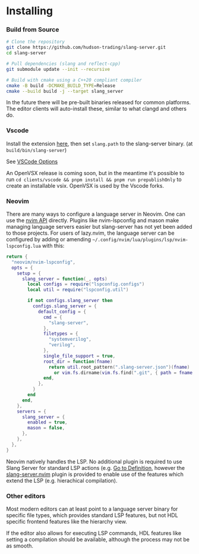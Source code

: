# Installing

### Build from Source

```bash
# Clone the repository
git clone https://github.com/hudson-trading/slang-server.git
cd slang-server

# Pull dependencies (slang and reflect-cpp)
git submodule update --init --recursive

# Build with cmake using a C++20 compliant compiler
cmake -B build -DCMAKE_BUILD_TYPE=Release
cmake --build build -j --target slang_server
```

In the future there will be pre-built binaries released for common platforms. The editor clients will auto-install these, similar to what clangd and others do.

### Vscode

Install the extension [here](https://marketplace.visualstudio.com/items?itemName=Hudson-River-Trading.vscode-slang), then set `slang.path` to the slang-server binary. (at `build/bin/slang-server`)

See [VSCode Options](https://github.com/hudson-trading/slang-server/blob/main/clients/vscode/CONFIG.md)

An OpenVSX release is coming soon, but in the meantime it's possible to run `cd clients/vscode && pnpm install && pnpm run prepublishOnly` to create an installable vsix. OpenVSX is used by the Vscode forks.

### Neovim

There are many ways to configure a language server in Neovim. One can use the [nvim API](https://neovim.io/doc/user/lsp.html#vim.lsp.start()) directly. Plugins like nvim-lspconfig and mason make managing language servers easier but slang-server has not yet been added to those projects. For users of lazy.nvim, the language server can be configured by adding or amending `~/.config/nvim/lua/plugins/lsp/nvim-lspconfig.lua` with this:
```lua
return {
  "neovim/nvim-lspconfig",
  opts = {
    setup = {
      slang_server = function(_, opts)
        local configs = require("lspconfig.configs")
        local util = require("lspconfig.util")

        if not configs.slang_server then
          configs.slang_server = {
            default_config = {
              cmd = {
                "slang-server",
              },
              filetypes = {
                "systemverilog",
                "verilog",
              },
              single_file_support = true,
              root_dir = function(fname)
                return util.root_pattern(".slang-server.json")(fname)
                  or vim.fs.dirname(vim.fs.find(".git", { path = fname, upward = true })[1])
              end,
            },
          }
        end
      end,
    },
    servers = {
      slang_server = {
        enabled = true,
        mason = false,
      },
    },
  },
}
```

Neovim natively handles the LSP. No additional plugin is required to use Slang Server for standard LSP actions (e.g. [Go to Definition](https://microsoft.github.io/language-server-protocol/specifications/lsp/3.17/specification/#textDocument_definition), however the [slang-server.nvim](https://github.com/hudson-trading/slang-server.nvim) plugin is provided to enable use of the features which extend the LSP (e.g. hierachical compilation).

### Other editors

Most modern editors can at least point to a language server binary for specific file types, which provides standard LSP features, but not HDL specific frontend features like the hierarchy view.

If the editor also allows for executing LSP commands, HDL features like setting a compilation should be available, although the process may not be as smooth.
